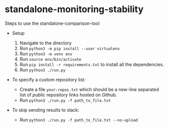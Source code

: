 # standalone-monitoring-stability

Steps to use the standalone-comparison-tool
* Setup
	1. Navigate to the directory
	2. Run `python3 -m pip install --user virtualenv`
	3. Run `python3 -m venv env`
	4. Run `source env/bin/activate`
	5. Run `pip install -r requirements.txt` to install all the dependencies.
	6. Run `python3 ./run.py`

* To specify a custom repository list:
	*  Create a file `your-repos.txt` which should be a new-line separated list of *public* repository links hosted on Github. 
	*  Run `python3 ./run.py -f path_to_file.txt`
 
 * To skip sending results to slack: 
	 * Run `python3 ./run.py -f path_to_file.txt --no-upload`
